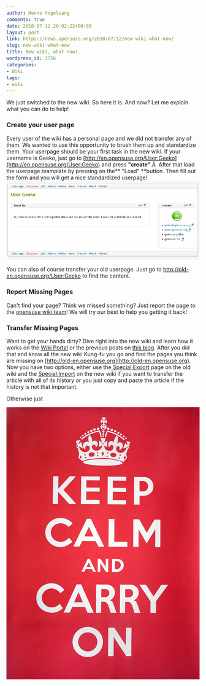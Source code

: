 ```yaml
---
author: Henne Vogelsang
comments: true
date: 2010-07-12 20:02:22+00:00
layout: post
link: https://news.opensuse.org/2010/07/12/new-wiki-what-now/
slug: new-wiki-what-now
title: New wiki, what now?
wordpress_id: 3756
categories:
- Wiki
tags:
- wiki
---
```


We just switched to the new wiki. So here it is. And now? Let me explain what you can do to help!


### Create your user page


Every user of the wiki has a personal page and we did not transfer any of them. We wanted to use this opportunity to brush them up and standardize them. Your userpage should be your first task in the new wiki. If your username is Geeko, just go to [http://en.opensuse.org/User:Geeko](http://en.opensuse.org/User:Geeko) and press **"create"**.Â  After that load the userpage teamplate by pressing on the** "Load" **button. Then fill out the form and you will get a nice standardized userpage!
[![](/wp-content/uploads/2010/07/userpage1.png)](http://en.opensuse.org/User:Geeko)

You can also of course transfer your old userpage. Just go to http://old-en.opensuse.org/User:Geeko to find the content.


### Report Missing Pages


Can't find your page? Think we missed something? Just report the page to the [opensuse wiki team](http://en.opensuse.org/openSUSE:Wiki_team)! We will try our best to help you getting it back!


### Transfer Missing Pages


Want to get your hands dirty? Dive right into the new wiki and learn how it works on the [Wiki Portal](http://en.opensuse.org/Portal:Wiki) or the previous posts on [this blog](http://news.opensuse.org/category/wiki-2/).  After you did that and know all the new wiki Kung-fu you go and find the pages you think are missing on [http://old-en.opensuse.org](http://old-en.opensuse.org). Now you have two options, either use the[ Special:Export](http://old-en.opensuse.org/Special:Export) page on the old wiki and the [Special:Import](http://en.opensuse.org/Special:Import) on the new wiki if you want to transfer the article with all of its history or you just copy and paste the article if the history is not that important.


Otherwise just




![Keep Calm And Carry On](/wp-content/uploads/2010/07/KeepCalmAndCarryOn.jpg)
